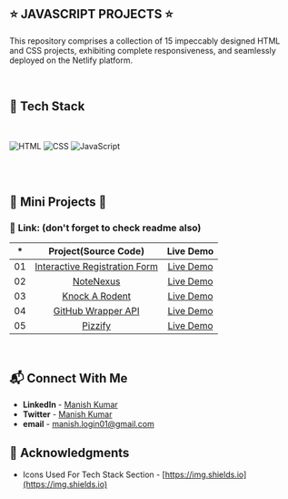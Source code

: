 ## ⭐ JAVASCRIPT PROJECTS ⭐


This repository comprises a collection of 15 impeccably designed HTML and CSS projects, exhibiting complete responsiveness, and seamlessly deployed on the Netlify platform.

<br>

## 📌 Tech Stack
<br>

![HTML](https://img.shields.io/badge/html5%20-%23E34F26.svg?&style=for-the-badge&logo=html5&logoColor=white)
![CSS](https://img.shields.io/badge/css3%20-%231572B6.svg?&style=for-the-badge&logo=css3&logoColor=white)
![JavaScript](https://img.shields.io/badge/JavaScript-%23F7DF1E.svg?&style=for-the-badge&logo=javascript&logoColor=black&color=F7DF1E)

<br>
<br>


## 🛑 Mini Projects 🛑

### 📌 **Link: (don't forget to check readme also)**


| \*  |      **Project(Source Code)**       |   Live Demo   |
| :-: | :-----------------------------: | :-----------: |
| 01  |         [Interactive Registration Form](https://github.com/mk-manishkumar/registration-form)         | [Live Demo](https://registration-form-mk.netlify.app/) |
| 02  |      [NoteNexus](https://github.com/mk-manishkumar/NoteNexus)       | [Live Demo](https://notenexus.netlify.app/) |
| 03  | [Knock A Rodent](https://github.com/mk-manishkumar/Knock-A-Rodent) | [Live Demo](https://knock-a-rodent.netlify.app/) |
| 04  |    [GitHub Wrapper API](https://github.com/mk-manishkumar/GitHub-Wrapper-API)     | [Live Demo](https://github-wrapper-api.netlify.app/) |
| 05  |          [Pizzify](https://github.com/mk-manishkumar/pizzify)           | [Live Demo](https://pizzify.netlify.app/) |





<br>

## 📬 Connect With Me

- **LinkedIn** - [Manish Kumar](https://www.linkedin.com/in/mk-manishkumar/)
- **Twitter** - [Manish Kumar](https://twitter.com/_manishmk)
- **email** - [manish.login01@gmail.com](mailto:manish.login01@gmail.com)

## 📌 Acknowledgments

- Icons Used For Tech Stack Section - [https://img.shields.io](https://img.shields.io)

